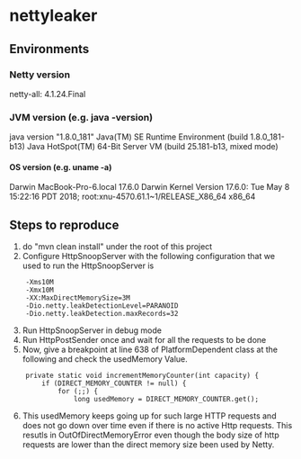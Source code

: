 # nettyleaker

## Environments
### Netty version
netty-all: 4.1.24.Final

### JVM version (e.g. java -version)
java version "1.8.0_181"
Java(TM) SE Runtime Environment (build 1.8.0_181-b13)
Java HotSpot(TM) 64-Bit Server VM (build 25.181-b13, mixed mode)

#### OS version (e.g. uname -a)
Darwin MacBook-Pro-6.local 17.6.0 Darwin Kernel Version 17.6.0: Tue May 8 15:22:16 PDT 2018; root:xnu-4570.61.1~1/RELEASE_X86_64 x86_64

## Steps to reproduce
1. do "mvn clean install"  under the root of this project
2. Configure HttpSnoopServer with the following configuration that we used to run the HttpSnoopServer is
```
    -Xms10M
    -Xmx10M
    -XX:MaxDirectMemorySize=3M
    -Dio.netty.leakDetectionLevel=PARANOID
    -Dio.netty.leakDetection.maxRecords=32
```
3. Run HttpSnoopServer in debug mode
4. Run HttpPostSender once and wait for all the requests to be done
5. Now, give a breakpoint at line 638 of PlatformDependent class at the following and check the usedMemory Value.
```
    private static void incrementMemoryCounter(int capacity) {
        if (DIRECT_MEMORY_COUNTER != null) {
            for (;;) {
                long usedMemory = DIRECT_MEMORY_COUNTER.get();
```
6. This usedMemory keeps going up for such large HTTP requests and does not go down over time even if there is no active Http requests. This resutls in OutOfDirectMemoryError even though the body size of http requests are lower than the direct memory size been used by Netty.


